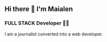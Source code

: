 ## Hi there 👋 I'm Maialen

### FULL STACK Developer 👩‍💻

I am a journalist converted into a web developer.
